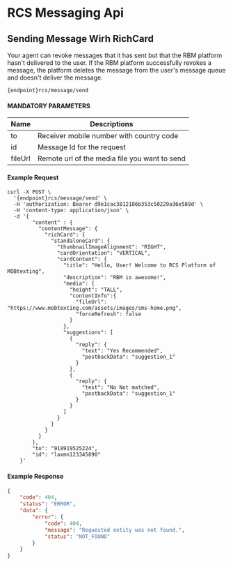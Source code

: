 # RCS Messaging Api


## Sending Message Wirh RichCard

Your agent can revoke messages that it has sent but that the RBM platform hasn't delivered to the user. If the RBM platform successfully revokes a message, the platform deletes the message from the user's message queue and doesn't deliver the message.


```
{endpoint}rcs/message/send
```

####  MANDATORY PARAMETERS

| Name     | Descriptions |
|----------|--------------|
| to | Receiver mobile number with country code|
| id | Message Id for the request |
| fileUrl | Remote url of the media file you want to send |


####  Example Request

```
curl -X POST \
  '{endpoint}rcs/message/send' \
  -H 'authorization: Bearer d9e1cac3812186b353c50229a36e589d' \
  -H 'content-type: application/json' \
  -d '{
        "content" : {
          "contentMessage": {
            "richCard": {
              "standaloneCard": {
                "thumbnailImageAlignment": "RIGHT",
                "cardOrientation": "VERTICAL",
                "cardContent": {
                  "title": "Hello, User! Welcome to RCS Platform of MOBtexting",
                  "description": "RBM is awesome!",
                  "media": {
                    "height": "TALL",
                    "contentInfo":{
                      "fileUrl": "https://www.mobtexting.com/assets/images/sms-home.png",
                      "forceRefresh": false
                    }
                  },
                  "suggestions": [
                    {
                      "reply": {
                        "text": "Yes Recommended",
                        "postbackData": "suggestion_1"
                      }
                    },
                    {
                      "reply": {
                        "text": "No Not matched",
                        "postbackData": "suggestion_1"
                      }
                    }
                  ]
                }
              }
            }
          }
        },
        "to": "918919525224",
        "id": "laxmn123345890"
    }'

  ```
#### Example Response

```json
{
    "code": 404,
    "status": "ERROR",
    "data": {
        "error": {
            "code": 404,
            "message": "Requested entity was not found.",
            "status": "NOT_FOUND"
        }
    }
}
```